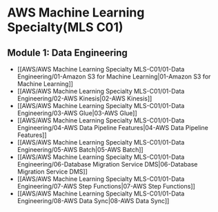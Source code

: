 # AWS Machine Learning Specialty(MLS C01)

## Module 1: Data Engineering
- [[AWS/AWS Machine Learning Specialty MLS-C01/01-Data Engineering/01-Amazon S3 for Machine Learning|01-Amazon S3 for Machine Learning]]
- [[AWS/AWS Machine Learning Specialty MLS-C01/01-Data Engineering/02-AWS Kinesis|02-AWS Kinesis]]
- [[AWS/AWS Machine Learning Specialty MLS-C01/01-Data Engineering/03-AWS Glue|03-AWS Glue]]
- [[AWS/AWS Machine Learning Specialty MLS-C01/01-Data Engineering/04-AWS Data Pipeline Features|04-AWS Data Pipeline Features]]
- [[AWS/AWS Machine Learning Specialty MLS-C01/01-Data Engineering/05-AWS Batch|05-AWS Batch]]
- [[AWS/AWS Machine Learning Specialty MLS-C01/01-Data Engineering/06-Database Migration Service DMS|06-Database Migration Service DMS]]
- [[AWS/AWS Machine Learning Specialty MLS-C01/01-Data Engineering/07-AWS Step Functions|07-AWS Step Functions]]
- [[AWS/AWS Machine Learning Specialty MLS-C01/01-Data Engineering/08-AWS Data Sync|08-AWS Data Sync]]